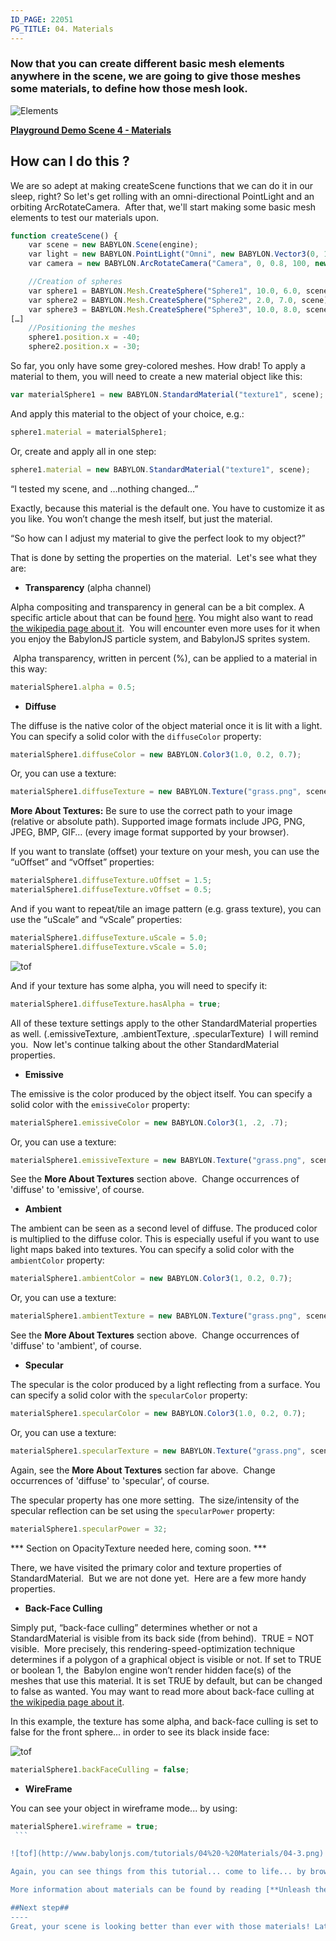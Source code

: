 ```yaml
---
ID_PAGE: 22051
PG_TITLE: 04. Materials
---
```

### Now that you can create different basic mesh elements anywhere in the scene, we are going to give those meshes some materials, to define how those mesh look.

![Elements](http://www.babylonjs.com/tutorials/04%20-%20Materials/04.png)

[**Playground Demo Scene 4 - Materials**](http://www.babylonjs.com/playground/?4)

## How can I do this ?
We are so adept at making createScene functions that we can do it in our sleep, right? So let's get rolling with an omni-directional PointLight and an orbiting ArcRotateCamera.  After that, we'll start making some basic mesh elements to test our materials upon.

```javascript
function createScene() {
    var scene = new BABYLON.Scene(engine);
    var light = new BABYLON.PointLight("Omni", new BABYLON.Vector3(0, 100, 100), scene);
    var camera = new BABYLON.ArcRotateCamera("Camera", 0, 0.8, 100, new BABYLON.Vector3.Zero(), scene);

    //Creation of spheres
    var sphere1 = BABYLON.Mesh.CreateSphere("Sphere1", 10.0, 6.0, scene);
    var sphere2 = BABYLON.Mesh.CreateSphere("Sphere2", 2.0, 7.0, scene);
    var sphere3 = BABYLON.Mesh.CreateSphere("Sphere3", 10.0, 8.0, scene);
[…]
    //Positioning the meshes
    sphere1.position.x = -40;
    sphere2.position.x = -30;
```

So far, you only have some grey-colored meshes. How drab! To apply a material to them, you will need to create a new material object like this:
```javascript
var materialSphere1 = new BABYLON.StandardMaterial("texture1", scene);
```

And apply this material to the object of your choice, e.g.:
```javascript
sphere1.material = materialSphere1;
```
Or, create and apply all in one step:
```javascript
sphere1.material = new BABYLON.StandardMaterial("texture1", scene);
```

“I tested my scene, and …nothing changed…”

Exactly, because this material is the default one. You have to customize it as you like. You won’t change the mesh itself, but just the material.

“So how can I adjust my material to give the perfect look to my object?”

That is done by setting the properties on the material.  Let's see what they are:

* **Transparency** (alpha channel)

Alpha compositing and transparency in general can be a bit complex. A specific article about that can be found [here](page.php?p=25100). You might also want to read [the wikipedia page about it](http://en.wikipedia.org/wiki/Alpha_compositing).  You will encounter even more uses for it when you enjoy the BabylonJS particle system, and BabylonJS sprites system. 

 Alpha transparency, written in percent (%), can be applied to a material in this way:
```javascript
materialSphere1.alpha = 0.5;
```

* **Diffuse**

The diffuse is the native color of the object material once it is lit with a light. You can specify a solid color with the ```diffuseColor``` property:
```javascript
materialSphere1.diffuseColor = new BABYLON.Color3(1.0, 0.2, 0.7);
```

Or, you can use a texture:
```javascript
materialSphere1.diffuseTexture = new BABYLON.Texture("grass.png", scene);
```

**More About Textures:** Be sure to use the correct path to your image (relative or absolute path). Supported image formats include JPG, PNG, JPEG, BMP, GIF… (every image format supported by your browser).

If you want to translate (offset) your texture on your mesh, you can use the “uOffset” and “vOffset” properties:
```javascript
materialSphere1.diffuseTexture.uOffset = 1.5;
materialSphere1.diffuseTexture.vOffset = 0.5;
```
And if you want to repeat/tile an image pattern (e.g. grass texture), you can use the “uScale” and “vScale” properties:
```javascript
materialSphere1.diffuseTexture.uScale = 5.0;
materialSphere1.diffuseTexture.vScale = 5.0;
```

![tof](http://www.babylonjs.com/tutorials/04%20-%20Materials/04-1.png)

And if your texture has some alpha, you will need to specify it:
```javascript
materialSphere1.diffuseTexture.hasAlpha = true;
```

All of these texture settings apply to the other StandardMaterial properties as well. (.emissiveTexture, .ambientTexture, .specularTexture)  I will remind you.  Now let's continue talking about the other StandardMaterial properties.


* **Emissive**

The emissive is the color produced by the object itself. You can specify a solid color with the ```emissiveColor``` property:
```javascript
materialSphere1.emissiveColor = new BABYLON.Color3(1, .2, .7);
```

Or, you can use a texture:
```javascript
materialSphere1.emissiveTexture = new BABYLON.Texture("grass.png", scene);
```
See the **More About Textures** section above.  Change occurrences of 'diffuse' to 'emissive', of course.

* **Ambient**

The ambient can be seen as a second level of diffuse. The produced color is multiplied to the diffuse color. This is especially useful if you want to use light maps baked into textures. You can specify a solid color with the ```ambientColor``` property:
```javascript
materialSphere1.ambientColor = new BABYLON.Color3(1, 0.2, 0.7);
```
Or, you can use a texture:
```javascript
materialSphere1.ambientTexture = new BABYLON.Texture("grass.png", scene);
```
See the **More About Textures** section above.  Change occurrences of 'diffuse' to 'ambient', of course.

* **Specular**

The specular is the color produced by a light reflecting from a surface. You can specify a solid color with the ```specularColor``` property:
```javascript
materialSphere1.specularColor = new BABYLON.Color3(1.0, 0.2, 0.7);
```
Or, you can use a texture:
```javascript
materialSphere1.specularTexture = new BABYLON.Texture("grass.png", scene);
```
Again, see the **More About Textures** section far above.  Change occurrences of 'diffuse' to 'specular', of course.

The specular property has one more setting.  The size/intensity of the specular reflection can be set using the ```specularPower``` property:
```javascript
materialSphere1.specularPower = 32;
```


*** Section on OpacityTexture needed here, coming soon. ***


There, we have visited the primary color and texture properties of StandardMaterial.  But we are not done yet.  Here are a few more handy properties.

* **Back-Face Culling**

Simply put, “back-face culling” determines whether or not a StandardMaterial is visible from its back side (from behind).  TRUE = NOT visible.  More precisely, this rendering-speed-optimization technique determines if a polygon of a graphical object is visible or not. If set to TRUE or boolean 1, the  Babylon engine won’t render hidden face(s) of the meshes that use this material. It is set TRUE by default, but can be changed to false as wanted. You may want to read more about back-face culling at [the wikipedia page about it](http://en.wikipedia.org/wiki/Back_face_culling).  

In this example, the texture has some alpha, and back-face culling is set to false for the front sphere... in order to see its black inside face:

![tof](http://www.babylonjs.com/tutorials/04%20-%20Materials/04-2.png)

```javascript
materialSphere1.backFaceCulling = false;
```

* **WireFrame**

You can see your object in wireframe mode... by using:
```javascript
materialSphere1.wireframe = true;
 ```

![tof](http://www.babylonjs.com/tutorials/04%20-%20Materials/04-3.png)

Again, you can see things from this tutorial... come to life... by browsing to [the Babylon.js Playground scene 4](http://www.babylonjs.com/playground/?4).

More information about materials can be found by reading [**Unleash the StandardMaterial**](http://blogs.msdn.com/b/eternalcoding/archive/2013/07/01/babylon-js-unleash-the-standardmaterial-for-your-babylon-js-game.aspx) and also [**Advanced Texturing**](http://babylondoc.azurewebsites.net/page.php?p=22161).

##Next step##
----
Great, your scene is looking better than ever with those materials! Later we will see how to use advanced techniques with materials. But for now, we have to learn [**how to use cameras**](http://babylondoc.azurewebsites.net/page.php?p=22061).